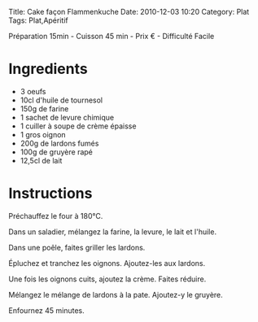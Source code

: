 Title: Cake façon Flammenkuche
Date: 2010-12-03 10:20
Category: Plat
Tags: Plat,Apéritif

Préparation 15min - Cuisson 45 min - Prix € - Difficulté Facile

# Ingredients

- 3 oeufs
- 10cl d'huile de tournesol
- 150g de farine
- 1 sachet de levure chimique
- 1 cuiller à soupe de crème épaisse
- 1 gros oignon
- 200g de lardons fumés
- 100g de gruyère rapé
- 12,5cl de lait

# Instructions

Préchauffez le four à 180°C.

Dans un saladier, mélangez la farine, la levure, le lait et l'huile.

Dans une poêle, faites griller les lardons.

Épluchez et tranchez les oignons. Ajoutez-les aux lardons.

Une fois les oignons cuits, ajoutez la crème. Faites réduire.

Mélangez le mélange de lardons à la pate. Ajoutez-y le gruyère.

Enfournez 45 minutes.
